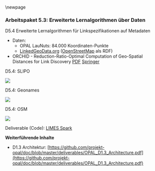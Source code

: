 \newpage

###  Arbeitspaket 5.3: Erweiterte Lernalgorithmen über Daten

D5.4 Erweiterte Lernalgorithmen für Linkspezifikationen auf Metadaten

- Daten:
    - OPAL LauNuts: 84.000 Koordinaten-Punkte
    - [LinkedGeoData.org](http://linkedgeodata.org/) ([OpenStreetMap](https://www.openstreetmap.org/) als RDF)
- ORCHID - Reduction-Ratio-Optimal Computation of Geo-Spatial Distances for Link Discovery
[PDF](https://link.springer.com/content/pdf/10.1007%2F978-3-642-41335-3_25.pdf)
[Springer](https://doi.org/10.1007/978-3-642-41335-3_25)

D5.4: SLIPO

![](../Medien/AP5.4-SLIPO.png)

D5.4: Geonames

![](../Medien/AP5.4-Geonames.png)

D5.4: OSM

![](../Medien/AP5.4-OSM.png)

Deliverable (Code): [LIMES Spark](https://github.com/dice-group/LIMES/tree/feature/hr3-spark)


**Weiterführende Inhalte**

* D1.3 Architektur: [https://github.com/projekt-opal/doc/blob/master/deliverables/OPAL_D1.3_Architecture.pdf](https://github.com/projekt-opal/doc/blob/master/deliverables/OPAL_D1.3_Architecture.pdf)

